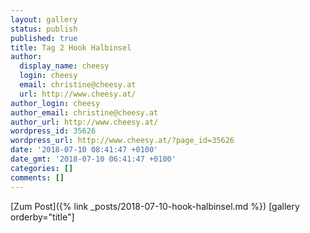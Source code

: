 ```yaml
---
layout: gallery
status: publish
published: true
title: Tag 2 Hook Halbinsel
author:
  display_name: cheesy
  login: cheesy
  email: christine@cheesy.at
  url: http://www.cheesy.at/
author_login: cheesy
author_email: christine@cheesy.at
author_url: http://www.cheesy.at/
wordpress_id: 35626
wordpress_url: http://www.cheesy.at/?page_id=35626
date: '2018-07-10 08:41:47 +0100'
date_gmt: '2018-07-10 06:41:47 +0100'
categories: []
comments: []
---
```


[Zum Post]({% link _posts/2018-07-10-hook-halbinsel.md %})
[gallery orderby="title"]
